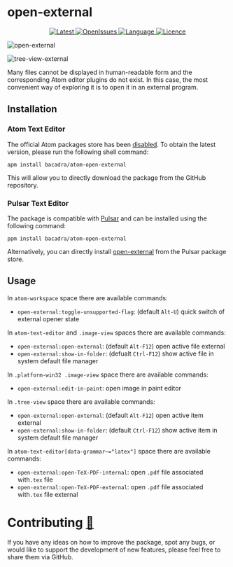 # open-external

<p align="center">
  <a href="https://github.com/bacadra/atom-open-external/tags">
  <img src="https://img.shields.io/github/v/tag/bacadra/atom-open-external?style=for-the-badge&label=Latest&color=blue" alt="Latest">
  </a>
  <a href="https://github.com/bacadra/atom-open-external/issues">
  <img src="https://img.shields.io/github/issues-raw/bacadra/atom-open-external?style=for-the-badge&color=blue" alt="OpenIssues">
  </a>
  <a href="https://github.com/bacadra/atom-open-external/blob/master/package.json">
  <img src="https://img.shields.io/github/languages/top/bacadra/atom-open-external?style=for-the-badge&color=blue" alt="Language">
  </a>
  <a href="https://github.com/bacadra/atom-open-external/blob/master/LICENSE">
  <img src="https://img.shields.io/github/license/bacadra/atom-open-external?style=for-the-badge&color=blue" alt="Licence">
  </a>
</p>

![open-external](https://github.com/bacadra/atom-open-external/raw/master/assets/open-external.png)

![tree-view-external](https://github.com/bacadra/atom-open-external/raw/master/assets/tree-view-external.png)

Many files cannot be displayed in human-readable form and the corresponding Atom editor plugins do not exist. In this case, the most convenient way of exploring it is to open it in an external program.

## Installation

### Atom Text Editor

The official Atom packages store has been [disabled](https://github.blog/2022-06-08-sunsetting-atom/). To obtain the latest version, please run the following shell command:

```shell
apm install bacadra/atom-open-external
```

This will allow you to directly download the package from the GitHub repository.

### Pulsar Text Editor

The package is compatible with [Pulsar](https://pulsar-edit.dev/) and can be installed using the following command:

```shell
ppm install bacadra/atom-open-external
```

Alternatively, you can directly install [open-external](https://web.pulsar-edit.dev/packages/open-external) from the Pulsar package store.

## Usage

In `atom-workspace` space there are available commands:

* `open-external:toggle-unsupported-flag`: (default `Alt-U`) quick switch of external opener state

In `atom-text-editor` and `.image-view` spaces there are available commands:

* `open-external:open-external`: (default `Alt-F12`) open active file external
* `open-external:show-in-folder`: (defualt `Ctrl-F12`) show active file in system default file manager

In `.platform-win32 .image-view` space there are available commands:

* `open-external:edit-in-paint`: open image in paint editor

In `.tree-view` space there are available commands:

* `open-external:open-external`: (default `Alt-F12`) open active item external
* `open-external:show-in-folder`: (default `Ctrl-F12`) show active item in system default file manager

In `atom-text-editor[data-grammar~="latex"]` space there are available commands:

* `open-external:open-TeX-PDF-internal`: open `.pdf` file associated with`.tex` file
* `open-external:open-TeX-PDF-external`: open `.pdf` file associated with`.tex` file external

# Contributing [🍺](https://www.buymeacoffee.com/asiloisad)

If you have any ideas on how to improve the package, spot any bugs, or would like to support the development of new features, please feel free to share them via GitHub.
